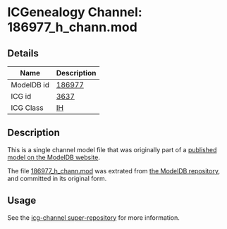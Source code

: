 # ICGenealogy Channel: 186977\_h\_chann.mod

## Details

Name | Description
---- | -----------
ModelDB id | [186977](http://senselab.med.yale.edu/ModelDB/ShowModel.cshtml?model=186977)
ICG id | [3637](http://icg.neurotheory.ox.ac.uk/channels/4/3637)
ICG Class | [IH](http://icg.neurotheory.ox.ac.uk/channels/4)

## Description

This is a single channel model file that was originally part of a [published model on the ModelDB website](http://senselab.med.yale.edu/mModelDB/ShowModel.cshtml?model=186977).

The file [186977\_h\_chann.mod](186977_h_chann.mod) was extrated from [the ModelDB repository](http://senselab.med.yale.edu/ModelDB/ShowModel.cshtml?model=186977), and committed in its original form.

## Usage

See the [icg-channel super-repository](https://github.com/icgenealogy/icg-channels) for more information.